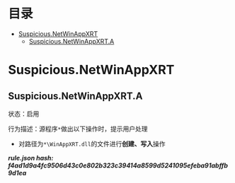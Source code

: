 



目录
==

* [Suspicious.NetWinAppXRT](#suspiciousnetwinappxrt)
	* [Suspicious.NetWinAppXRT.A](#suspiciousnetwinappxrta)

# Suspicious.NetWinAppXRT

## Suspicious.NetWinAppXRT.A
  
状态：启用

行为描述：源程序`*`做出以下操作时，提示用户处理
- 对路径为`*\WinAppXRT.dll`的文件进行**创建、写入**操作
  
***rule.json hash: f4ad1d9a4fc9506d43c0e802b323c39414a8599d5241095efeba91abffb9d1ea***